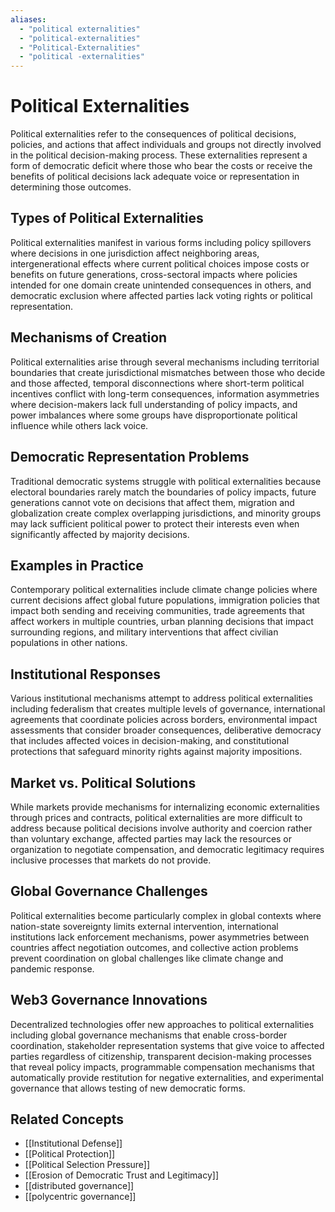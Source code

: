 ```yaml
---
aliases:
  - "political externalities"
  - "political-externalities"
  - "Political-Externalities"
  - "political -externalities"
---
```


# Political Externalities

Political externalities refer to the consequences of political decisions, policies, and actions that affect individuals and groups not directly involved in the political decision-making process. These externalities represent a form of democratic deficit where those who bear the costs or receive the benefits of political decisions lack adequate voice or representation in determining those outcomes.

## Types of Political Externalities

Political externalities manifest in various forms including policy spillovers where decisions in one jurisdiction affect neighboring areas, intergenerational effects where current political choices impose costs or benefits on future generations, cross-sectoral impacts where policies intended for one domain create unintended consequences in others, and democratic exclusion where affected parties lack voting rights or political representation.

## Mechanisms of Creation

Political externalities arise through several mechanisms including territorial boundaries that create jurisdictional mismatches between those who decide and those affected, temporal disconnections where short-term political incentives conflict with long-term consequences, information asymmetries where decision-makers lack full understanding of policy impacts, and power imbalances where some groups have disproportionate political influence while others lack voice.

## Democratic Representation Problems

Traditional democratic systems struggle with political externalities because electoral boundaries rarely match the boundaries of policy impacts, future generations cannot vote on decisions that affect them, migration and globalization create complex overlapping jurisdictions, and minority groups may lack sufficient political power to protect their interests even when significantly affected by majority decisions.

## Examples in Practice

Contemporary political externalities include climate change policies where current decisions affect global future populations, immigration policies that impact both sending and receiving communities, trade agreements that affect workers in multiple countries, urban planning decisions that impact surrounding regions, and military interventions that affect civilian populations in other nations.

## Institutional Responses

Various institutional mechanisms attempt to address political externalities including federalism that creates multiple levels of governance, international agreements that coordinate policies across borders, environmental impact assessments that consider broader consequences, deliberative democracy that includes affected voices in decision-making, and constitutional protections that safeguard minority rights against majority impositions.

## Market vs. Political Solutions

While markets provide mechanisms for internalizing economic externalities through prices and contracts, political externalities are more difficult to address because political decisions involve authority and coercion rather than voluntary exchange, affected parties may lack the resources or organization to negotiate compensation, and democratic legitimacy requires inclusive processes that markets do not provide.

## Global Governance Challenges

Political externalities become particularly complex in global contexts where nation-state sovereignty limits external intervention, international institutions lack enforcement mechanisms, power asymmetries between countries affect negotiation outcomes, and collective action problems prevent coordination on global challenges like climate change and pandemic response.

## Web3 Governance Innovations

Decentralized technologies offer new approaches to political externalities including global governance mechanisms that enable cross-border coordination, stakeholder representation systems that give voice to affected parties regardless of citizenship, transparent decision-making processes that reveal policy impacts, programmable compensation mechanisms that automatically provide restitution for negative externalities, and experimental governance that allows testing of new democratic forms.

## Related Concepts

- [[Institutional Defense]]
- [[Political Protection]]
- [[Political Selection Pressure]]
- [[Erosion of Democratic Trust and Legitimacy]]
- [[distributed governance]]
- [[polycentric governance]]